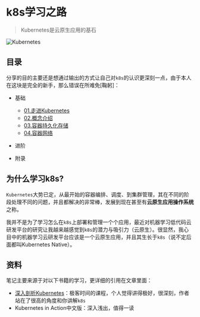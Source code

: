 # k8s学习之路

> Kubernetes是云原生应用的基石

![Kubernetes](https://gitee.com/howie6879/oss/raw/master/uPic/kubernetes-high-level-component-archtecture.jpg)

## 目录

分享的目的主要还是想通过输出的方式让自己对`k8s`的认识更深刻一点，由于本人在这块是完全的新手，那么错误在所难免[鞠躬]：

- 基础
  - [01.走进Kubernetes](./01.基础.k8s学习之路/01.走进Kubernetes.md)
  - [02.概念介绍](./01.基础.k8s学习之路/02.概念介绍.md)
  - [03.容器持久化存储](./01.基础.k8s学习之路/03.容器持久化存储.md)
  - [04.容器网络](./01.基础.k8s学习之路/04.容器网络.md)

- 进阶
- 附录

## 为什么学习k8s?

`Kubernetes`大势已定，从最开始的容器编排、调度、到集群管理，其在不同的阶段处理不同的问题，并且都解决的非常棒，发展到现在甚至有**云原生应用操作系统**之称。

我并不是为了学习怎么在`k8s`上部署和管理一个个应用，最近对机器学习低代码云研发平台的研究让我越来越感觉到`k8s`的潜力与吸引力（云原生）。很显然，我心目中的机器学习云研发平台应该是一个云原生应用，并且其生长于`k8s`（说不定后面都叫Kubernetes Native）。

## 资料

笔记主要来源于对以下书籍的学习，更详细的引用在文章里面：

- [深入剖析Kubernetes](https://time.geekbang.org/column/intro/100015201?code=UhApqgxa4VLIA591OKMTemuH1%2FWyLNNiHZ2CRYYdZzY%3D)：极客时间的课程，个人觉得讲得极好，很深刻，作者站在了很高的角度和你讲解`k8s`
- Kubernetes in Action中文版：深入浅出，值得一读

